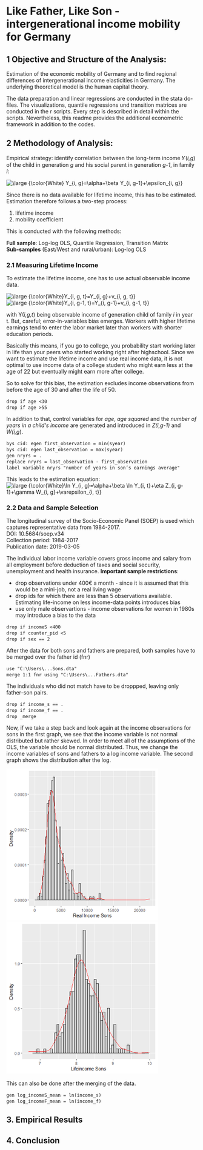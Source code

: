 # Like Father, Like Son - intergenerational income mobility for Germany

## 1 Objective and Structure of the Analysis:
Estimation of the economic mobility of Germany and to find regional differences of intergenerational income elasticities in Germany. The underlying theoretical model is the human capital theory.

The data preparation and linear regressions are conducted in the stata do-files. The visualizations, quantile regressions und transition matrices are conducted in the r scripts.
Every step is described in detail within the scripts. Nevertheless, this readme provides the additional econometric framework in addition to the codes. 

## 2 Methodology of Analysis:

Empirical strategy: identify correlation between the long-term income 𝑌(*i,g*) of the child in generation *g* and his social parent in generation *g-1*, in family *i*:

<img src="https://latex.codecogs.com/svg.latex?\bg_black&space;\large&space;{\color{White}&space;Y_{i,&space;g}=\alpha&plus;\beta&space;Y_{i,&space;g-1}&plus;\epsilon_{i,&space;g}}" title="\large {\color{White} Y_{i, g}=\alpha+\beta Y_{i, g-1}+\epsilon_{i, g}}" />

Since there is no data available for lifetime income, this has to be estimated. Estimation therefore follows a two-step process:

1. lifetime income
2. mobility coefficient

This is conducted with the following methods:

**Full sample**: Log-log OLS, Quantile Regression, Transition Matrix  
**Sub-samples** (East/West and rural/urban): Log-log OLS

### 2.1 Measuring Lifetime Income

To estimate the lifetime income, one has to use actual observable income data. 

<img src="https://latex.codecogs.com/svg.latex?\bg_black&space;\large&space;{\color{White}Y_{i,&space;g,&space;t}=Y_{i,&space;g}&plus;v_{i,&space;g,&space;t}}" title="\large {\color{White}Y_{i, g, t}=Y_{i, g}+v_{i, g, t}}" />

<img src="https://latex.codecogs.com/svg.latex?\bg_black&space;\large&space;{\color{White}Y_{i,&space;g-1,&space;t}=Y_{i,&space;g-1}&plus;v_{i,&space;g-1,&space;t}}" title="\large {\color{White}Y_{i, g-1, t}=Y_{i, g-1}+v_{i, g-1, t}}" />

with Y(*i,g,t*) being observable income of generation child of family *i* in year t. But, careful; error-in-variables bias emerges. Workers with higher lifetime earnings tend to enter the labor market later than workers with shorter education periods.

Basically this means, if you go to college, you probability start working later in life than your peers who started working right after highschool. Since we want to estimate the lifetime income and use real income data, it is not optimal to use income data of a college student who might earn less at the age of 22 but eventually might earn more after college.

So to solve for this bias, the estimation excludes income observations from before the age of 30 and after the life of 50.
```
drop if age <30
drop if age >55
```
In addition to that, control variables for *age*, *age squared* and the *number of years in a child's income* are generated and introduced in *Z(i,g-1)* and *W(i,g*).

```
bys cid: egen first_observation = min(syear)
bys cid: egen last_observation = max(syear)
gen nryrs = .
replace nryrs = last_observation - first_observation
label variable nryrs "number of years in son’s earnings average"
```
This leads to the estimation equation:  
<img src="https://latex.codecogs.com/svg.latex?\bg_black&space;\large&space;{\color{White}\ln&space;Y_{i,&space;g}=\alpha&plus;\beta&space;\ln&space;Y_{i,&space;t}&plus;\eta&space;Z_{i,&space;g-1}&plus;\gamma&space;W_{i,&space;g}&plus;\varepsilon_{i,&space;t}}" title="\large {\color{White}\ln Y_{i, g}=\alpha+\beta \ln Y_{i, t}+\eta Z_{i, g-1}+\gamma W_{i, g}+\varepsilon_{i, t}}" />


### 2.2 Data and Sample Selection

The longitudinal survey of the Socio-Economic Panel (SOEP) is used which captures representative data from 1984-2017.  
DOI: 10.5684/soep.v34  
Collection period: 1984-2017  
Publication date: 2019-03-05  

The individual labor income variable covers gross income and salary from all employment before deduction of taxes and social security, unemployment and health insurance.
**Important sample restrictions**:  

- drop observations under 400€ a month - since it is assumed that this would be a mini-job, not a real living wage  
- drop ids for which there are less than 5 observations available. Estimating life-income on less income-data points introduces bias
- use only male observartions - income observations for women in 1980s may introduce a bias to the data  

```
drop if incomeS <400
drop if counter_pid <5
drop if sex == 2
```

After the data for both sons and fathers are prepared, both samples have to be merged over the father id (fnr)

```
use "C:\Users\...Sons.dta"
merge 1:1 fnr using "C:\Users\...Fathers.dta"
```
The individuals who did not match have to be droppped, leaving only father-son pairs. 

```
drop if income_s == .
drop if income_f == .
drop _merge
```
Now, if we take a step back and look again at the income observations for sons in the first graph, we see that the income variable is not normal distributed but rather skewed. In order to meet all of the assumptions of the OLS, the variable should be normal distributed. Thus, we change the income variables of sons and fathers to a log income variable. The second graph shows the distribution after the log.

<img src="images/02_histogram_density.png" width="400">
<img src="images/03_histogram_density_ln.png" width="400">

This can also be done after the merging of the data. 
```
gen log_incomeS_mean = ln(income_s)
gen log_incomeF_mean = ln(income_f)
```



## 3. Empirical Results



## 4. Conclusion



